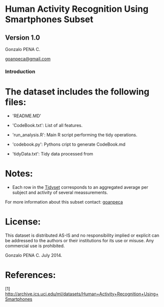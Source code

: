 Human Activity Recognition Using Smartphones Subset
===================================================
Version 1.0
-----------------------------
Gonzalo PENA C.

goanpeca@gmail.com


### Introduction


The dataset includes the following files:
=========================================

- 'README.MD'

- 'CodeBook.txt': List of all features.

- 'run_analysis.R': Main R script performing the tidy operations.

- 'codebook.py': Pythons cript to generate CodeBook.md

- 'tidyData.txt': Tidy data processed from 


Notes: 
======
- Each row in the [Tidyset](https://github.com/goanpeca/coursera-data-science-getting-and-cleaning-data/blob/master/tidy.txt) corresponds to an aggregated average per subject and activity of several meassurements.

For more information about this subset contact: [goanpeca](mailto:goanpeca@gmail.com)

License:
========

This dataset is distributed AS-IS and no responsibility implied or explicit can be addressed to the authors or their institutions for its use or misuse. Any commercial use is prohibited.

Gonzalo PENA C. July 2014.  

References:
===========
[1] http://archive.ics.uci.edu/ml/datasets/Human+Activity+Recognition+Using+Smartphones 
